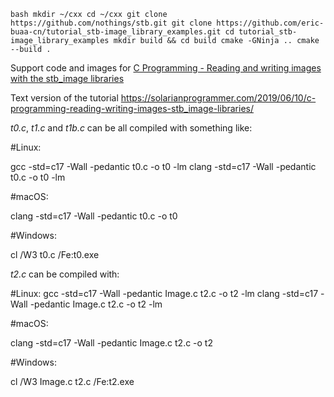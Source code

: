 ` bash
mkdir ~/cxx
cd ~/cxx
git clone https://github.com/nothings/stb.git
git clone https://github.com/eric-buaa-cn/tutorial_stb-image_library_examples.git
cd tutorial_stb-image_library_examples
mkdir build && cd build
cmake -GNinja ..
cmake --build .
`

Support code and images for [C Programming - Reading and writing images with the stb_image libraries](https://www.youtube.com/watch?v=1OyQoPCp46o)

Text version of the tutorial https://solarianprogrammer.com/2019/06/10/c-programming-reading-writing-images-stb_image-libraries/

*t0.c*, *t1.c* and *t1b.c* can be all compiled with something like:

#Linux:

gcc -std=c17 -Wall -pedantic t0.c -o t0 -lm
clang -std=c17 -Wall -pedantic t0.c -o t0 -lm

#macOS:

clang -std=c17 -Wall -pedantic t0.c -o t0

#Windows:

cl /W3 t0.c /Fe:t0.exe

*t2.c* can be compiled with:

#Linux:
gcc -std=c17 -Wall -pedantic Image.c t2.c -o t2 -lm
clang -std=c17 -Wall -pedantic Image.c t2.c -o t2 -lm

#macOS:

clang -std=c17 -Wall -pedantic Image.c t2.c -o t2

#Windows:

cl /W3 Image.c t2.c /Fe:t2.exe
